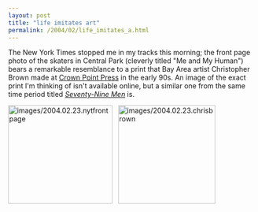 ```yaml
---
layout: post
title: "life imitates art"
permalink: /2004/02/life_imitates_a.html
---
```


<p>The New York Times stopped me in my tracks this morning; the front page photo of the skaters in Central Park (cleverly titled "Me and My Human") bears a remarkable resemblance to a print that Bay Area artist Christopher Brown made at <a href="http://www.crownpoint.com/">Crown Point Press</a> in the early 90s.  An image of the exact print I'm thinking of isn't available online, but a similar one from the same time period titled <a href="http://www.crownpoint.com/artists/brownc/79men.html"><i>Seventy-Nine Men</i></a> is.</p>

<p><a href="http://sippey.typepad.com/filtered/images/2004.02.23.nytfrontpage1.html" onclick="window.open('http://sippey.typepad.com/filtered/images/2004.02.23.nytfrontpage1.html','popup','width=392,height=369,scrollbars=no,resizable=no,toolbar=no,directories=no,location=no,menubar=no,status=no,left=0,top=0'); return false"><img alt="images/2004.02.23.nytfrontpage" src="http://sippey.typepad.com/filtered/images/2004.02.23.nytfrontpage-thumb.jpg" width="212" height="200" border="0" /></a> &nbsp; <a href="http://sippey.typepad.com/filtered/images/2004.02.23.chrisbrown.html" onclick="window.open('http://sippey.typepad.com/filtered/images/2004.02.23.chrisbrown.html','popup','width=700,height=708,scrollbars=no,resizable=no,toolbar=no,directories=no,location=no,menubar=no,status=no,left=0,top=0'); return false"><img alt="images/2004.02.23.chrisbrown" src="http://sippey.typepad.com/filtered/images/2004.02.23.chrisbrown-thumb.jpg" width="197" height="200" border="0" /></a><br />
</p>


